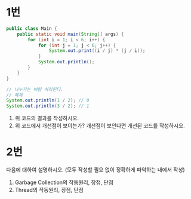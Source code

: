 # 1번

```java
public class Main {
    public static void main(String[] args) {
        for (int i = 1; i < 6; i++) {
            for (int j = 1; j < 6; j++) {
                System.out.print((i / j) * (j / i));
            }
            System.out.println();
        }
    }
}
```

```java
// 나누기는 버림 처리된다.
// 예제
System.out.println(1 / 2); // 0
System.out.println(3 / 2); // 1
```

1. 위 코드의 결과를 작성하시오.
2. 위 코드에서 개선점이 보이는가? 개선점이 보인다면 개선된 코드를 작성하시오.

# 2번

다음에 대하여 설명하시오. (모두 작성할 필요 없이 정확하게 파악하는 내에서 작성)

1. Garbage Collection의 작동원리, 장점, 단점
2. Thread의 작동원리, 장점, 단점
